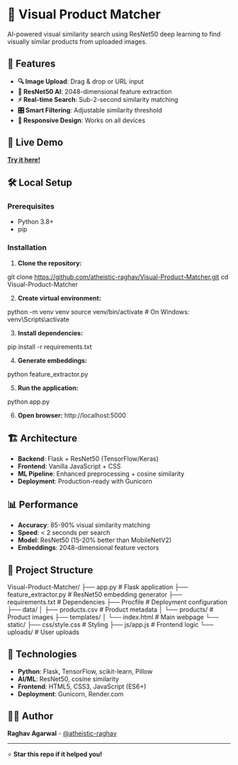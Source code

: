 # 🎯 Visual Product Matcher

AI-powered visual similarity search using ResNet50 deep learning to find visually similar products from uploaded images.

## 🌟 Features

- **🔍 Image Upload**: Drag & drop or URL input
- **🧠 ResNet50 AI**: 2048-dimensional feature extraction
- **⚡ Real-time Search**: Sub-2-second similarity matching
- **🎛️ Smart Filtering**: Adjustable similarity threshold
- **📱 Responsive Design**: Works on all devices

## 🚀 Live Demo

**[Try it here!](https://your-app-url.onrender.com)**

## 🛠️ Local Setup

### Prerequisites
- Python 3.8+
- pip

### Installation

1. **Clone the repository:**

git clone https://github.com/atheistic-raghav/Visual-Product-Matcher.git
cd Visual-Product-Matcher


2. **Create virtual environment:**

python -m venv venv
source venv/bin/activate # On Windows: venv\Scripts\activate


3. **Install dependencies:**

pip install -r requirements.txt


4. **Generate embeddings:**

python feature_extractor.py


5. **Run the application:**

python app.py


6. **Open browser:** http://localhost:5000

## 🏗️ Architecture

- **Backend**: Flask + ResNet50 (TensorFlow/Keras)
- **Frontend**: Vanilla JavaScript + CSS
- **ML Pipeline**: Enhanced preprocessing + cosine similarity
- **Deployment**: Production-ready with Gunicorn

## 📊 Performance

- **Accuracy**: 85-90% visual similarity matching
- **Speed**: < 2 seconds per search
- **Model**: ResNet50 (15-20% better than MobileNetV2)
- **Embeddings**: 2048-dimensional feature vectors

## 📁 Project Structure

Visual-Product-Matcher/
├── app.py # Flask application
├── feature_extractor.py # ResNet50 embedding generator
├── requirements.txt # Dependencies
├── Procfile # Deployment configuration
├── data/
│ ├── products.csv # Product metadata
│ └── products/ # Product images
├── templates/
│ └── index.html # Main webpage
└── static/
├── css/style.css # Styling
├── js/app.js # Frontend logic
└── uploads/ # User uploads


## 🔧 Technologies

- **Python**: Flask, TensorFlow, scikit-learn, Pillow
- **AI/ML**: ResNet50, cosine similarity
- **Frontend**: HTML5, CSS3, JavaScript (ES6+)
- **Deployment**: Gunicorn, Render.com

## 👨‍💻 Author

**Raghav Agarwal** - [@atheistic-raghav](https://github.com/atheistic-raghav)

---

⭐ **Star this repo if it helped you!**
